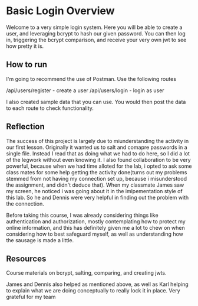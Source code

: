 # Basic Login Overview

Welcome to a very simple login system. Here you will be able to create a user, and leveraging bcrypt to hash our given password. You can then log in, triggering the bcrypt comparison, and receive your very own jwt to see how pretty it is. 

## How to run

I'm going to recommend the use of Postman. Use the following routes

/api/users/register - create a user
/api/users/login - login as user

I also created sample data that you can use. You would then post the data to each route to check functionality. 

## Reflection

The success of this project is largely due to miunderstanding the activity in our first lesson. Originally it wanted us to salt and comapre passwords in a single file. Instead I read that as doing what we had to do here, so I did a lot of the legwork without even knowing it. I also found collaboration to be very powerful, because when we had time alloted for the lab, i opted to ask some class mates for some help getting the activity done(turns out my problems stemmed from not having my connection set up, because i misunderstood the assignment, and didn't deduce that). When my classmate James saw my screen, he noticed i was going about it in the imlpementation style of this lab. So he and Dennis were very helpful in finding out the problem with the connection. 

Before taking this course, I was already considering things like authentication and authorization, mostly contemplating how to protect my online information, and this has definitely given me a lot to chew on when considering how to best safeguard myself, as well as understanding how the sausage is made a little. 

## Resources

Course materials on bcrypt, salting, comparing, and creating jwts.

James and Dennis also helped as mentioned above, as well as Karl helping to explain what we are doing conceptually to really lock it in place. Very grateful for my team